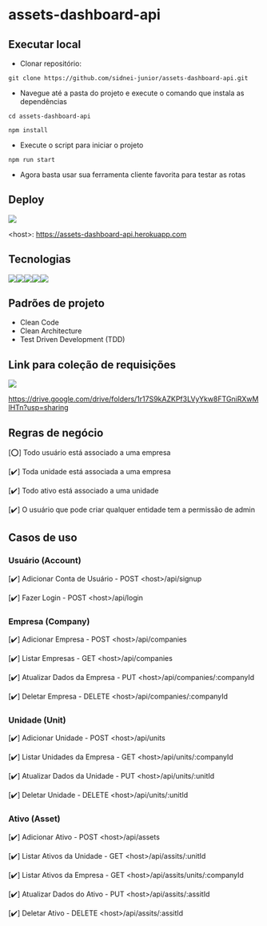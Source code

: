 # assets-dashboard-api

## Executar local

- Clonar repositório: 

```git clone https://github.com/sidnei-junior/assets-dashboard-api.git```

- Navegue até a pasta do projeto e execute o comando que instala as dependências

```cd assets-dashboard-api```

```npm install```

- Execute o script para iniciar o projeto

```npm run start```

- Agora basta usar sua ferramenta cliente favorita para testar as rotas

## Deploy

<img src="https://img.shields.io/badge/Heroku-430098?style=for-the-badge&logo=heroku&logoColor=white"/>

\<host\>: https://assets-dashboard-api.herokuapp.com

## Tecnologias

<img src="https://img.shields.io/badge/Jest-C21325?style=for-the-badge&logo=jest&logoColor=white"/><img src="https://img.shields.io/badge/TypeScript-007ACC?style=for-the-badge&logo=typescript&logoColor=white" /><img src="https://img.shields.io/badge/Node.js-339933?style=for-the-badge&logo=nodedotjs&logoColor=white" /><img src="https://img.shields.io/badge/Express.js-000000?style=for-the-badge&logo=express&logoColor=white" /><img src="https://img.shields.io/badge/MongoDB-4EA94B?style=for-the-badge&logo=mongodb&logoColor=white" />

## Padrões de projeto

- Clean Code
- Clean Architecture
- Test Driven Development (TDD)

## Link para coleção de requisições

<img src="https://img.shields.io/badge/Insomnia-5849be?style=for-the-badge&logo=Insomnia&logoColor=white"/> 

https://drive.google.com/drive/folders/1r17S9kAZKPf3LVyYkw8FTGniRXwMlHTn?usp=sharing

## Regras de negócio

[⭕] Todo usuário está associado a uma empresa

[✔️] Toda unidade está associada a uma empresa

[✔️] Todo ativo está associado a uma unidade

[✔️] O usuário que pode criar qualquer entidade tem a permissão de admin

## Casos de uso

### Usuário (Account)

[✔️] Adicionar Conta de Usuário - POST \<host\>/api/signup

[✔️] Fazer Login - POST \<host\>/api/login

### Empresa (Company)

[✔️] Adicionar Empresa - POST \<host\>/api/companies

[✔️] Listar Empresas - GET \<host\>/api/companies

[✔️] Atualizar Dados da Empresa - PUT \<host\>/api/companies/:companyId

[✔️] Deletar Empresa - DELETE \<host\>/api/companies/:companyId

### Unidade (Unit)

[✔️] Adicionar Unidade - POST \<host\>/api/units

[✔️] Listar Unidades da Empresa - GET \<host\>/api/units/:companyId

[✔️] Atualizar Dados da Unidade - PUT \<host\>/api/units/:unitId

[✔️] Deletar Unidade - DELETE \<host\>/api/units/:unitId

### Ativo (Asset)

[✔️] Adicionar Ativo - POST \<host\>/api/assets

[✔️] Listar Ativos da Unidade - GET \<host\>/api/assits/:unitId

[✔️] Listar Ativos da Empresa - GET \<host\>/api/assits/units/:companyId

[✔️] Atualizar Dados do Ativo - PUT \<host\>/api/assits/:assitId

[✔️] Deletar Ativo - DELETE \<host\>/api/assits/:assitId
